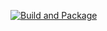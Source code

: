 [![Build and Package](https://github.com/gremlin079/rk1/actions/workflows/buld.yml/badge.svg)](https://github.com/gremlin079/rk1/actions/workflows/buld.yml)
